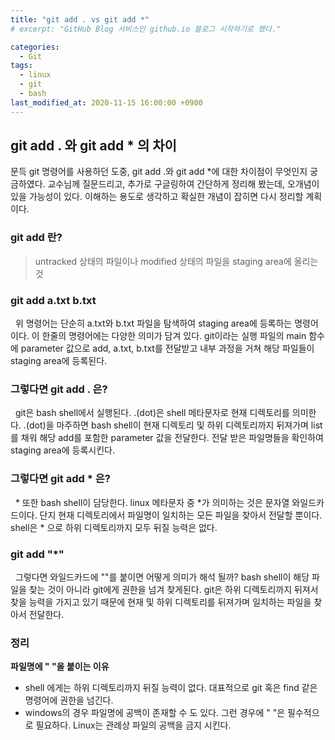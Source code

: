 ```yaml
---
title: "git add . vs git add *"
# excerpt: "GitHub Blog 서비스인 github.io 블로그 시작하기로 했다."

categories:
  - Git
tags:
  - linux
  - git
  - bash
last_modified_at: 2020-11-15 16:00:00 +0900
---
```


## git add . 와 git add * 의 차이

문득 git 명령어를 사용하던 도중, git add .와 git add *에 대한 차이점이 무엇인지 궁금하였다. 교수님께 질문드리고, 추가로 구글링하여 간단하게 정리해 봤는데, 오개념이 있을 가능성이 있다. 이해하는 용도로 생각하고 확실한 개념이 잡히면 다시 정리할 계획이다. 

### git add 란?

> untracked 상태의 파일이나 modified 상태의 파일을 staging area에 올리는 것

### git add a.txt b.txt

&nbsp; 위 명령어는 단순히 a.txt와 b.txt 파일을 탐색하여 staging area에 등록하는 명령어이다. 이 한줄의 명령어에는 다양한 의미가 담겨 있다. git이라는 실행 파일의 main 함수에 parameter 값으로 add, a.txt, b.txt를 전달받고 내부 과정을 거쳐 해당 파일들이 staging area에 등록된다.

### 그렇다면 git add . 은?

&nbsp; git은 bash shell에서 실행된다. .(dot)은 shell 메타문자로 현재 디렉토리를 의미한다. .(dot)을 마주하면 bash shell이 현재 디렉토리 및 하위 디렉토리까지 뒤져가며 list를 채워 해당 add를 포함한 parameter 값을 전달한다. 전달 받은 파일명들을 확인하여 staging area에 등록시킨다.

### 그렇다면 git add * 은?

&nbsp; * 또한 bash shell이 담당한다. linux 메타문자 중 *가 의미하는 것은 문자열 와일드카드이다. 단지 현재 디렉토리에서 파일명이 일치하는 모든 파일을 찾아서 전달할 뿐이다. shell은 * 으로 하위 디렉토리까지 모두 뒤질 능력은 없다.

### git add "*"

&nbsp; 그렇다면 와일드카드에 ""를 붙이면 어떻게 의미가 해석 될까? bash shell이 해당 파일을 찾는 것이 아니라 git에게 권한을 넘겨 찾게된다. git은 하위 디렉토리까지 뒤져서 찾을 능력을 가지고 있기 때문에 현재 및 하위 디렉토리를 뒤져가며 일치하는 파일을 찾아서 전달한다.

### 정리

__파일명에 " "을 붙이는 이유__
 - shell 에게는 하위 디렉토리까지 뒤질 능력이 없다. 대표적으로 git 혹은 find 같은 명령어에 권한을 넘긴다.
 - windows의 경우 파일명에 공백이 존재할 수 도 있다. 그런 경우에 " "은 필수적으로 필요하다. Linux는 관례상 파일의 공백을 금지 시킨다.
